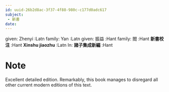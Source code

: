 ```yaml
---
id: uuid-26b2d8ac-3f37-4f88-980c-c177d0adc617
subject: 
 - 新書
date: 
---
```


given: Zhenyi :Latn
family: Yan  :Latn
given: 振益 :Hant
family: 閻 :Hant
**新書校注** :Hant
**Xinshu jiaozhu** :Latn
In: 
**諸子集成新編** :Hant
# Note
Excellent detailed edition.  Remarkably, this book manages to disregard all other current modern editions of this text. 